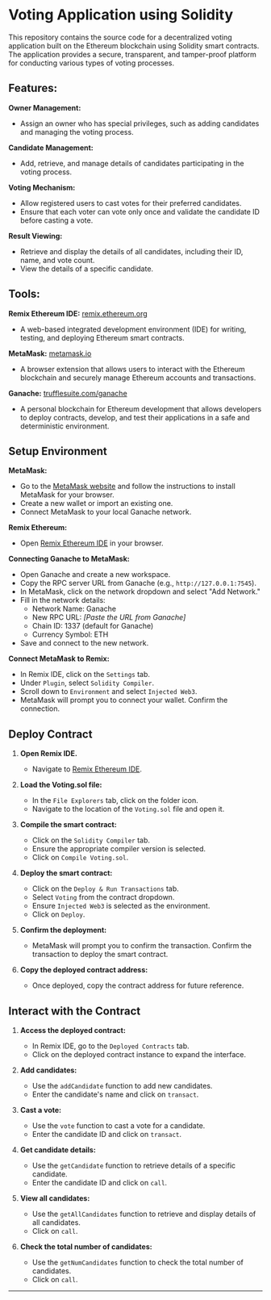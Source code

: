 # Voting Application using Solidity

This repository contains the source code for a decentralized voting application built on the Ethereum blockchain using Solidity smart contracts. The application provides a secure, transparent, and tamper-proof platform for conducting various types of voting processes.

## Features:

**Owner Management:**
  - Assign an owner who has special privileges, such as adding candidates and managing the voting process.

**Candidate Management:**
  - Add, retrieve, and manage details of candidates participating in the voting process.

**Voting Mechanism:**
  - Allow registered users to cast votes for their preferred candidates.
  - Ensure that each voter can vote only once and validate the candidate ID before casting a vote.

**Result Viewing:**
  - Retrieve and display the details of all candidates, including their ID, name, and vote count.
  - View the details of a specific candidate.

## Tools:

**Remix Ethereum IDE:** [remix.ethereum.org](https://remix.ethereum.org)
  - A web-based integrated development environment (IDE) for writing, testing, and deploying Ethereum smart contracts.

**MetaMask:** [metamask.io](https://metamask.io)
  - A browser extension that allows users to interact with the Ethereum blockchain and securely manage Ethereum accounts and transactions.

**Ganache:** [trufflesuite.com/ganache](https://www.trufflesuite.com/ganache)
  - A personal blockchain for Ethereum development that allows developers to deploy contracts, develop, and test their applications in a safe and deterministic environment.

## Setup Environment

**MetaMask:**
  - Go to the [MetaMask website](https://metamask.io/) and follow the instructions to install MetaMask for your browser.
  - Create a new wallet or import an existing one.
  - Connect MetaMask to your local Ganache network.

**Remix Ethereum:**
  - Open [Remix Ethereum IDE](https://remix.ethereum.org/) in your browser.

**Connecting Ganache to MetaMask:**
  - Open Ganache and create a new workspace.
  - Copy the RPC server URL from Ganache (e.g., `http://127.0.0.1:7545`).
  - In MetaMask, click on the network dropdown and select "Add Network."
  - Fill in the network details:
    - Network Name: Ganache
    - New RPC URL: *[Paste the URL from Ganache]*
    - Chain ID: 1337 (default for Ganache)
    - Currency Symbol: ETH
  - Save and connect to the new network.

**Connect MetaMask to Remix:**
  - In Remix IDE, click on the `Settings` tab.
  - Under `Plugin`, select `Solidity Compiler`.
  - Scroll down to `Environment` and select `Injected Web3`.
  - MetaMask will prompt you to connect your wallet. Confirm the connection.

## Deploy Contract

1. **Open Remix IDE.**
   - Navigate to [Remix Ethereum IDE](https://remix.ethereum.org/).

2. **Load the Voting.sol file:**
   - In the `File Explorers` tab, click on the folder icon.
   - Navigate to the location of the `Voting.sol` file and open it.

3. **Compile the smart contract:**
   - Click on the `Solidity Compiler` tab.
   - Ensure the appropriate compiler version is selected.
   - Click on `Compile Voting.sol`.

   <!-- Attach screenshot of the compiled contract -->

4. **Deploy the smart contract:**
   - Click on the `Deploy & Run Transactions` tab.
   - Select `Voting` from the contract dropdown.
   - Ensure `Injected Web3` is selected as the environment.
   - Click on `Deploy`.

   <!-- Attach screenshot of the deployment process -->

5. **Confirm the deployment:**
   - MetaMask will prompt you to confirm the transaction. Confirm the transaction to deploy the smart contract.

6. **Copy the deployed contract address:**
   - Once deployed, copy the contract address for future reference.

## Interact with the Contract

1. **Access the deployed contract:**
   - In Remix IDE, go to the `Deployed Contracts` tab.
   - Click on the deployed contract instance to expand the interface.

2. **Add candidates:**
   - Use the `addCandidate` function to add new candidates.
   - Enter the candidate's name and click on `transact`.

3. **Cast a vote:**
   - Use the `vote` function to cast a vote for a candidate.
   - Enter the candidate ID and click on `transact`.

4. **Get candidate details:**
   - Use the `getCandidate` function to retrieve details of a specific candidate.
   - Enter the candidate ID and click on `call`.

5. **View all candidates:**
   - Use the `getAllCandidates` function to retrieve and display details of all candidates.
   - Click on `call`.

6. **Check the total number of candidates:**
   - Use the `getNumCandidates` function to check the total number of candidates.
   - Click on `call`.

---
